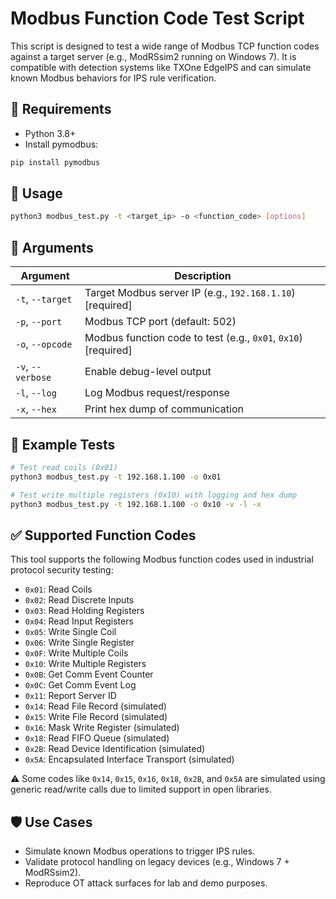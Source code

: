 # Modbus Function Code Test Script
This script is designed to test a wide range of Modbus TCP function codes against a target server (e.g., ModRSsim2 running on Windows 7). It is compatible with detection systems like TXOne EdgeIPS and can simulate known Modbus behaviors for IPS rule verification.

## 🔧 Requirements
- Python 3.8+
- Install pymodbus:
```bash
pip install pymodbus
```

## 🚀 Usage
```bash
python3 modbus_test.py -t <target_ip> -o <function_code> [options]
```

## 📌 Arguments

| Argument | Description |
|----------|-------------|
| `-t`, `--target` |	Target Modbus server IP (e.g., `192.168.1.10`) [required] |
| `-p`, `--port` |	Modbus TCP port (default: 502) |
| `-o`, `--opcode` |	Modbus function code to test (e.g., `0x01`, `0x10`) [required] |
| `-v`, `--verbose` |	Enable debug-level output |
| `-l`, `--log`	| Log Modbus request/response |
| `-x`, `--hex`	| Print hex dump of communication |

## 🧪 Example Tests
```bash
# Test read coils (0x01)
python3 modbus_test.py -t 192.168.1.100 -o 0x01

# Test write multiple registers (0x10) with logging and hex dump
python3 modbus_test.py -t 192.168.1.100 -o 0x10 -v -l -x
```

## ✅ Supported Function Codes
This tool supports the following Modbus function codes used in industrial protocol security testing:

- `0x01`: Read Coils
- `0x02`: Read Discrete Inputs
- `0x03`: Read Holding Registers
- `0x04`: Read Input Registers
- `0x05`: Write Single Coil
- `0x06`: Write Single Register
- `0x0F`: Write Multiple Coils
- `0x10`: Write Multiple Registers
- `0x0B`: Get Comm Event Counter
- `0x0C`: Get Comm Event Log
- `0x11`: Report Server ID
- `0x14`: Read File Record (simulated)
- `0x15`: Write File Record (simulated)
- `0x16`: Mask Write Register (simulated)
- `0x18`: Read FIFO Queue (simulated)
- `0x2B`: Read Device Identification (simulated)
- `0x5A`: Encapsulated Interface Transport (simulated)


⚠️ Some codes like `0x14`, `0x15`, `0x16`, `0x18`, `0x2B`, and `0x5A` are simulated using generic read/write calls due to limited support in open libraries.

## 🛡 Use Cases

- Simulate known Modbus operations to trigger IPS rules.
- Validate protocol handling on legacy devices (e.g., Windows 7 + ModRSsim2).
- Reproduce OT attack surfaces for lab and demo purposes.
